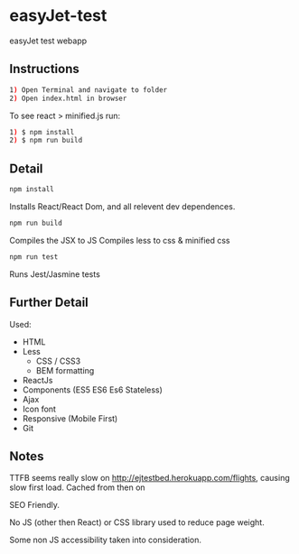 # easyJet-test
easyJet test webapp

## Instructions
```sh
1) Open Terminal and navigate to folder
2) Open index.html in browser
```

To see react > minified.js run: 
```sh
1) $ npm install
2) $ npm run build
```

## Detail
```sh
npm install
```
Installs React/React Dom, and all relevent dev dependences. 


```sh
npm run build
```
Compiles the JSX to JS 
Compiles less to css & minified css

```sh
npm run test
```
Runs Jest/Jasmine tests 

## Further Detail

 Used: 
- HTML 
- Less 
	- CSS / CSS3
	- BEM formatting
- ReactJs
- Components (ES5 ES6  Es6 Stateless)
- Ajax 
- Icon font 
- Responsive (Mobile First)
- Git

## Notes

TTFB seems really slow on http://ejtestbed.herokuapp.com/flights, causing slow first load. Cached from then on

SEO Friendly.

No JS (other then React) or CSS library used to reduce page weight.

Some non JS accessibility taken into consideration.
